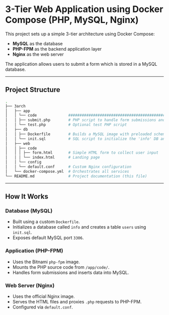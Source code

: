 # 3-Tier Web Application using Docker Compose (PHP, MySQL, Nginx)

This project sets up a simple 3-tier architecture using Docker Compose:
- **MySQL** as the database
- **PHP-FPM** as the backend application layer
- **Nginx** as the web server

The application allows users to submit a form which is stored in a MySQL database.

---

## Project Structure
```bash
.
├── 3arch
│   ├── app
│   │ └── code              ############################################################
│   │ ├── submit.php        # PHP script to handle form submissions and insert into DB #
│   │ └── test.php          # Optional test PHP script                                 #
│   ├── db                  
│   │ ├── Dockerfile        # Builds a MySQL image with preloaded schema               #
│   │ └── init.sql          # SQL script to initialize the 'info' DB and 'users' table #
│   ├── web
│   │ ├── code
│   │ │ ├── form.html       # Simple HTML form to collect user input                   #
│   │ │ └── index.html      # Landing page                                             #
│   │ └── config
│   │ └── default.conf      # Custom Nginx configuration                               #
│   └── docker-compose.yml  # Orchestrates all services                                #
└── README.md               # Project documentation (this file)                        #
```
---

## How It Works

### Database (MySQL)
- Built using a custom `Dockerfile`.
- Initializes a database called `info` and creates a table `users` using `init.sql`.
- Exposes default MySQL port `3306`.

### Application (PHP-FPM)
- Uses the Bitnami `php-fpm` image.
- Mounts the PHP source code from `/app/code/`.
- Handles form submissions and inserts data into MySQL.

### Web Server (Nginx)
- Uses the official Nginx image.
- Serves the HTML files and proxies `.php` requests to PHP-FPM.
- Configured via `default.conf`.
